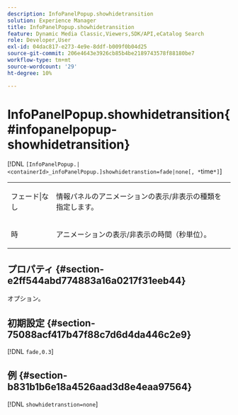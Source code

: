 ```yaml
---
description: InfoPanelPopup.showhidetransition
solution: Experience Manager
title: InfoPanelPopup.showhidetransition
feature: Dynamic Media Classic,Viewers,SDK/API,eCatalog Search
role: Developer,User
exl-id: 04dac817-e273-4e9e-8ddf-b009f0b04d25
source-git-commit: 206e4643e3926cb85b4be2189743578f88180be7
workflow-type: tm+mt
source-wordcount: '29'
ht-degree: 10%

---
```


# InfoPanelPopup.showhidetransition{#infopanelpopup-showhidetransition}

[!DNL `[InfoPanelPopup.|<containerId>_infoPanelPopup.]showhidetranstion=fade|none[, *`time`*]`]

<table id="table_863763B730A949AA8C0E11E6F8461E3A"> 
 <tbody> 
  <tr> 
   <td colname="col1"> <p><span class="codeph"> フェード|なし </span> </p> </td> 
   <td colname="col2"> <p> 情報パネルのアニメーションの表示/非表示の種類を指定します。 </p> </td> 
  </tr> 
  <tr> 
   <td> <p> <span class="codeph"><span class="varname"> 時 </span></span> </p> </td> 
   <td> <p> アニメーションの表示/非表示の時間（秒単位）。 </p> </td> 
  </tr> 
 </tbody> 
</table>

## プロパティ {#section-e2ff544abd774883a16a0217f31eeb44}

オプション。

## 初期設定 {#section-75088acf417b47f88c7d6d4da446c2e9}

[!DNL `fade,0.3`]

## 例 {#section-b831b1b6e18a4526aad3d8e4eaa97564}

[!DNL `showhidetranstion=none`]
